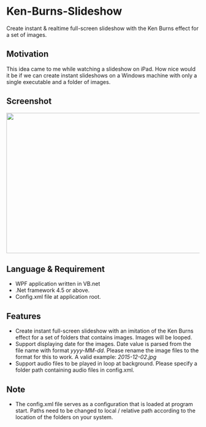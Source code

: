 ﻿# Ken-Burns-Slideshow
Create instant & realtime full-screen slideshow with the Ken Burns effect for a set of images.
<h2>Motivation</h2>
This idea came to me while watching a slideshow on iPad. How nice would it be if we can create instant slideshows on a Windows machine with only a single executable and a folder of images.
<h2>Screenshot</h2>
<img class="alignnone size-full wp-image-8" src="http://carlchang.blog.com/files/2015/12/无标题.png" alt="" width="649" height="366" />
<h2>Language &amp; Requirement</h2>
<ul>
	<li>WPF application written in VB.net</li>
	<li>.Net framework 4.5 or above.</li>
	<li>Config.xml file at application root.</li>
</ul>
<h2>Features</h2>
<ul>
	<li>Create instant full-screen slideshow with an imitation of the Ken Burns effect for a set of folders that contains images. Images will be looped.</li>
	<li>Support displaying date for the images. Date value is parsed from the file name with format <em>yyyy-MM-dd</em>. Please rename the image files to the format for this to work. A valid example: <em>2015-12-02.jpg</em></li>
	<li>Support audio files to be played in loop at background. Please specify a folder path containing audio files in config.xml.</li>
</ul>
<h2>Note</h2>
<ul>
	<li>The config.xml file serves as a configuration that is loaded at program start. Paths need to be changed to local / relative path according to the location of the folders on your system.</li>
</ul>
